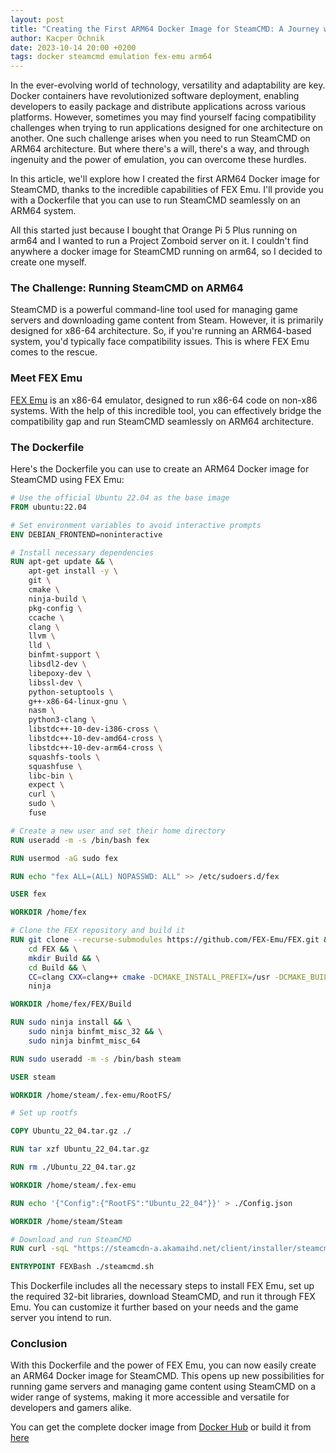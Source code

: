 ```yaml
---
layout: post
title: "Creating the First ARM64 Docker Image for SteamCMD: A Journey with FEX Emu"
author: Kacper Ochnik
date: 2023-10-14 20:00 +0200
tags: docker steamcmd emulation fex-emu arm64
---
```

In the ever-evolving world of technology, versatility and adaptability are key. Docker containers have revolutionized software deployment, enabling developers to easily package and distribute applications across various platforms. However, sometimes you may find yourself facing compatibility challenges when trying to run applications designed for one architecture on another. One such challenge arises when you need to run SteamCMD on ARM64 architecture. But where there's a will, there's a way, and through ingenuity and the power of emulation, you can overcome these hurdles.

In this article, we'll explore how I created the first ARM64 Docker image for SteamCMD, thanks to the incredible capabilities of FEX Emu. I'll provide you with a Dockerfile that you can use to run SteamCMD seamlessly on an ARM64 system.

All this started just because I bought that Orange Pi 5 Plus running on arm64 and I wanted to run a Project Zomboid server on it. I couldn't find anywhere a docker image for SteamCMD running on arm64, so I decided to create one myself.

### The Challenge: Running SteamCMD on ARM64

SteamCMD is a powerful command-line tool used for managing game servers and downloading game content from Steam. However, it is primarily designed for x86-64 architecture. So, if you're running an ARM64-based system, you'd typically face compatibility issues. This is where FEX Emu comes to the rescue.

### Meet FEX Emu

[FEX Emu](https://github.com/FEX-Emu/FEX) is an x86-64 emulator, designed to run x86-64 code on non-x86 systems. With the help of this incredible tool, you can effectively bridge the compatibility gap and run SteamCMD seamlessly on ARM64 architecture.

### The Dockerfile

Here's the Dockerfile you can use to create an ARM64 Docker image for SteamCMD using FEX Emu:

```Dockerfile
# Use the official Ubuntu 22.04 as the base image
FROM ubuntu:22.04

# Set environment variables to avoid interactive prompts
ENV DEBIAN_FRONTEND=noninteractive

# Install necessary dependencies
RUN apt-get update && \
    apt-get install -y \
    git \
    cmake \
    ninja-build \
    pkg-config \
    ccache \
    clang \
    llvm \
    lld \
    binfmt-support \
    libsdl2-dev \
    libepoxy-dev \
    libssl-dev \
    python-setuptools \
    g++-x86-64-linux-gnu \
    nasm \
    python3-clang \
    libstdc++-10-dev-i386-cross \
    libstdc++-10-dev-amd64-cross \
    libstdc++-10-dev-arm64-cross \
    squashfs-tools \
    squashfuse \
    libc-bin \
    expect \
    curl \
    sudo \
    fuse

# Create a new user and set their home directory
RUN useradd -m -s /bin/bash fex

RUN usermod -aG sudo fex

RUN echo "fex ALL=(ALL) NOPASSWD: ALL" >> /etc/sudoers.d/fex

USER fex

WORKDIR /home/fex

# Clone the FEX repository and build it
RUN git clone --recurse-submodules https://github.com/FEX-Emu/FEX.git && \
    cd FEX && \
    mkdir Build && \
    cd Build && \
    CC=clang CXX=clang++ cmake -DCMAKE_INSTALL_PREFIX=/usr -DCMAKE_BUILD_TYPE=Release -DUSE_LINKER=lld -DENABLE_LTO=True -DBUILD_TESTS=False -DENABLE_ASSERTIONS=False -G Ninja .. && \
    ninja

WORKDIR /home/fex/FEX/Build

RUN sudo ninja install && \
    sudo ninja binfmt_misc_32 && \
    sudo ninja binfmt_misc_64

RUN sudo useradd -m -s /bin/bash steam

USER steam

WORKDIR /home/steam/.fex-emu/RootFS/

# Set up rootfs

COPY Ubuntu_22_04.tar.gz ./

RUN tar xzf Ubuntu_22_04.tar.gz

RUN rm ./Ubuntu_22_04.tar.gz

WORKDIR /home/steam/.fex-emu

RUN echo '{"Config":{"RootFS":"Ubuntu_22_04"}}' > ./Config.json

WORKDIR /home/steam/Steam

# Download and run SteamCMD
RUN curl -sqL "https://steamcdn-a.akamaihd.net/client/installer/steamcmd_linux.tar.gz" | tar zxvf -

ENTRYPOINT FEXBash ./steamcmd.sh
```

This Dockerfile includes all the necessary steps to install FEX Emu, set up the required 32-bit libraries, download SteamCMD, and run it through FEX Emu. You can customize it further based on your needs and the game server you intend to run.

### Conclusion

With this Dockerfile and the power of FEX Emu, you can now easily create an ARM64 Docker image for SteamCMD. This opens up new possibilities for running game servers and managing game content using SteamCMD on a wider range of systems, making it more accessible and versatile for developers and gamers alike.

You can get the complete docker image from [Docker Hub](https://hub.docker.com/r/teriyakigod/steamcmd) or build it from [here](https://github.com/TeriyakiGod/steamcmd-docker-arm64)
